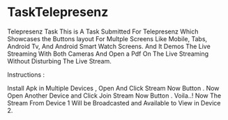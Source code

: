 # TaskTelepresenz
Telepresenz Task
This is A Task Submitted For Telepresenz Which Showcases the Buttons layout For Multple Screens Like Mobile, Tabs, Android Tv, And Android Smart Watch Screens.
And It Demos The Live Streaming With Both Cameras And Open a Pdf On The Live Streaming Without Disturbing The Live Stream.


Instructions :

Install Apk in Multiple Devices , 
Open And Click Stream Now Button .
Now Open Another Device and Click Join Stream Now Button .
Voila..! Now The Stream From Device 1 Will be Broadcasted and Available to View in Device 2.
